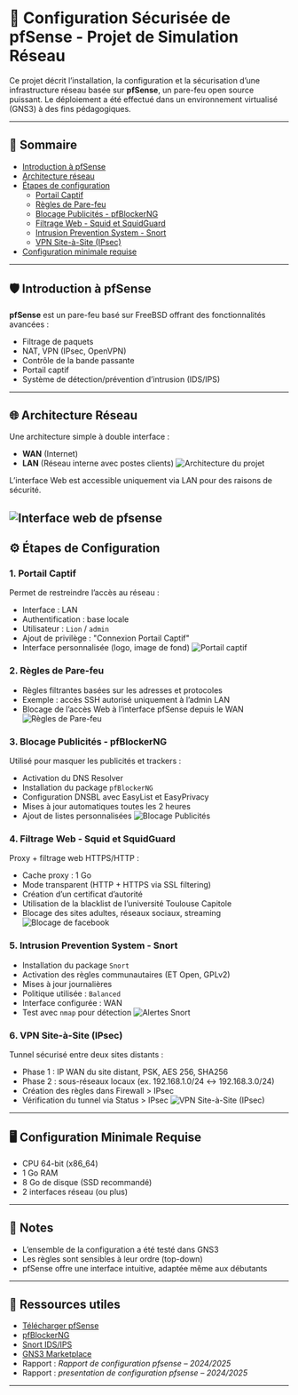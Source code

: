 # 🔐 Configuration Sécurisée de pfSense - Projet de Simulation Réseau

Ce projet décrit l’installation, la configuration et la sécurisation d’une infrastructure réseau basée sur **pfSense**, un pare-feu open source puissant. Le déploiement a été effectué dans un environnement virtualisé (GNS3) à des fins pédagogiques.

---

## 📌 Sommaire

- [Introduction à pfSense](#introduction-à-pfsense)
- [Architecture réseau](#architecture-réseau)
- [Étapes de configuration](#étapes-de-configuration)
  - [Portail Captif](#1-portail-captif)
  - [Règles de Pare-feu](#2-règles-de-pare-feu)
  - [Blocage Publicités - pfBlockerNG](#3-blocage-publicités---pfblockerng)
  - [Filtrage Web - Squid et SquidGuard](#4-filtrage-web---squid-et-squidguard)
  - [Intrusion Prevention System - Snort](#5-intrusion-prevention-system---snort)
  - [VPN Site-à-Site (IPsec)](#6-vpn-site-à-site-ipsec)
- [Configuration minimale requise](#configuration-minimale-requise)

---

## 🛡 Introduction à pfSense

**pfSense** est un pare-feu basé sur FreeBSD offrant des fonctionnalités avancées :
- Filtrage de paquets
- NAT, VPN (IPsec, OpenVPN)
- Contrôle de la bande passante
- Portail captif
- Système de détection/prévention d’intrusion (IDS/IPS)

---

## 🌐 Architecture Réseau

Une architecture simple à double interface :
- **WAN** (Internet)
- **LAN** (Réseau interne avec postes clients)
![Architecture du projet](images/architecture.png)

L’interface Web est accessible uniquement via LAN pour des raisons de sécurité.

![Interface web de pfsense](images/web.png)
---

## ⚙️ Étapes de Configuration

### 1. Portail Captif

Permet de restreindre l’accès au réseau :
- Interface : LAN
- Authentification : base locale
- Utilisateur : `Lion` / `admin`
- Ajout de privilège : "Connexion Portail Captif"
- Interface personnalisée (logo, image de fond)
![Portail captif](images/portail.png)

### 2. Règles de Pare-feu

- Règles filtrantes basées sur les adresses et protocoles
- Exemple : accès SSH autorisé uniquement à l’admin LAN
- Blocage de l’accès Web à l’interface pfSense depuis le WAN
![Règles de Pare-feu](images/regle.png)

### 3. Blocage Publicités - pfBlockerNG

Utilisé pour masquer les publicités et trackers :
- Activation du DNS Resolver
- Installation du package `pfBlockerNG`
- Configuration DNSBL avec EasyList et EasyPrivacy
- Mises à jour automatiques toutes les 2 heures
- Ajout de listes personnalisées
![Blocage Publicités](images/pub.png)

### 4. Filtrage Web - Squid et SquidGuard

Proxy + filtrage web HTTPS/HTTP :
- Cache proxy : 1 Go
- Mode transparent (HTTP + HTTPS via SSL filtering)
- Création d’un certificat d’autorité
- Utilisation de la blacklist de l’université Toulouse Capitole
- Blocage des sites adultes, réseaux sociaux, streaming
![Blocage de facebook](images/facebook.png)

### 5. Intrusion Prevention System - Snort

- Installation du package `Snort`
- Activation des règles communautaires (ET Open, GPLv2)
- Mises à jour journalières
- Politique utilisée : `Balanced`
- Interface configurée : WAN
- Test avec `nmap` pour détection
![Alertes Snort](images/snort.png)

### 6. VPN Site-à-Site (IPsec)

Tunnel sécurisé entre deux sites distants :
- Phase 1 : IP WAN du site distant, PSK, AES 256, SHA256
- Phase 2 : sous-réseaux locaux (ex. 192.168.1.0/24 ↔ 192.168.3.0/24)
- Création des règles dans Firewall > IPsec
- Vérification du tunnel via Status > IPsec
![VPN Site-à-Site (IPsec)](images/VPN.png)

---

## 🖥 Configuration Minimale Requise

- CPU 64-bit (x86_64)
- 1 Go RAM
- 8 Go de disque (SSD recommandé)
- 2 interfaces réseau (ou plus)

---

## 🧠 Notes

- L’ensemble de la configuration a été testé dans GNS3
- Les règles sont sensibles à leur ordre (top-down)
- pfSense offre une interface intuitive, adaptée même aux débutants

---

## 📎 Ressources utiles

- [Télécharger pfSense](https://www.pfsense.org/download/)
- [pfBlockerNG](https://docs.netgate.com/pfsense/en/latest/packages/pfblocker.html)
- [Snort IDS/IPS](https://www.snort.org/)
- [GNS3 Marketplace](https://gns3.com/marketplace/appliances)
- Rapport : *Rapport de configuration pfsense – 2024/2025*
- Rapport : *presentation de configuration pfsense – 2024/2025*

---

